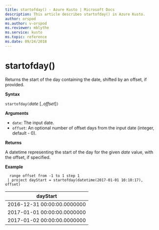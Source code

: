```yaml
---
title: startofday() - Azure Kusto | Microsoft Docs
description: This article describes startofday() in Azure Kusto.
author: orspod
ms.author: v-orspod
ms.reviewer: mblythe
ms.service: kusto
ms.topic: reference
ms.date: 09/24/2018
---
```

# startofday()

Returns the start of the day containing the date, shifted by an offset, if provided.

**Syntax**

`startofday(`*date* [`,`*offset*]`)`

**Arguments**

* `date`: The input date.
* `offset`: An optional number of offset days from the input date (integer, default - 0). 

**Returns**

A datetime representing the start of the day for the given *date* value, with the offset, if specified.

**Example**

```kusto
  range offset from -1 to 1 step 1
 | project dayStart = startofday(datetime(2017-01-01 10:10:17), offset) 
```

|dayStart|
|---|
|2016-12-31 00:00:00.0000000|
|2017-01-01 00:00:00.0000000|
|2017-01-02 00:00:00.0000000|